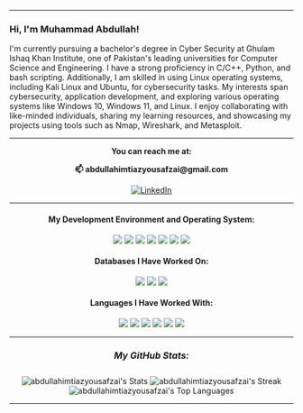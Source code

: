 <p align=center>
</p>


<hr>

### Hi, I'm Muhammad Abdullah!

I'm currently pursuing a bachelor's degree in Cyber Security at Ghulam Ishaq Khan Institute, one of Pakistan's leading universities for Computer Science and Engineering. I have a strong proficiency in C/C++, Python, and bash scripting. Additionally, I am skilled in using Linux operating systems, including Kali Linux and Ubuntu, for cybersecurity tasks. My interests span cybersecurity, application development, and exploring various operating systems like Windows 10, Windows 11, and Linux. I enjoy collaborating with like-minded individuals, sharing my learning resources, and showcasing my projects using tools such as Nmap, Wireshark, and Metasploit.


<div align="center">

<hr>

<strong> You can reach me at: </strong> 
<p> <strong>📫 abdullahimtiazyousafzai@gmail.com </strong> </p>

[![LinkedIn](https://img.shields.io/badge/LinkedIn-%230077B5.svg?logo=linkedin&logoColor=white)](https://www.linkedin.com/in/muhammad-abdullah-4576b8254) 

<hr>

<h4> <strong>My Development Environment and Operating System:</strong> </h4>
<em>
<img src="https://img.shields.io/badge/CLion-000000?style=for-the-badge&logo=clion&logoColor=white" />
<img src="https://img.shields.io/badge/VSCode-0078D4?style=for-the-badge&logo=visual%20studio%20code&logoColor=white" />
<img src="https://img.shields.io/badge/PyCharm-000000.svg?&style=for-the-badge&logo=PyCharm&logoColor=white" />
<img src="https://img.shields.io/badge/Kali_Linux-557C94?style=for-the-badge&logo=kali-linux&logoColor=white" />
<img src="https://img.shields.io/badge/Ubuntu-E95420?style=for-the-badge&logo=ubuntu&logoColor=white" />
<img src="https://img.shields.io/badge/Windows-0078D6?style=for-the-badge&logo=windows&logoColor=white" />
<img src="https://img.shields.io/badge/Android_Studio-3DDC84?style=for-the-badge&logo=android-studio&logoColor=white" />
</em>

<h4> <strong>Databases I Have Worked On:</strong> </h4>
<em>
<img src="https://img.shields.io/badge/Sqlite-003B57?style=for-the-badge&logo=sqlite&logoColor=white" />
<img src="https://img.shields.io/badge/PostgreSQL-316192?style=for-the-badge&logo=postgresql&logoColor=white" />
<img src="https://img.shields.io/badge/Firebase-FFCA28?style=for-the-badge&logo=firebase&logoColor=black" />
</em>


<h4> <strong>Languages I Have Worked With:</strong> </h4>

<em>
<img src="https://img.shields.io/badge/Python-FFD43B?style=for-the-badge&logo=python&logoColor=blue" />
<img src="https://img.shields.io/badge/Shell_Script-121011?style=for-the-badge&logo=gnu-bash&logoColor=white" />
<img src="https://img.shields.io/badge/PLSQL-F80000?style=for-the-badge&logo=oracle&logoColor=black" />
<img src="https://img.shields.io/badge/C-00599C?style=for-the-badge&logo=c&logoColor=white" />
<img src="https://img.shields.io/badge/C%2B%2B-00599C?style=for-the-badge&logo=c%2B%2B&logoColor=white" />
<img src="https://img.shields.io/badge/Dart-0175C2?style=for-the-badge&logo=dart&logoColor=white" />
</em>

</div>

<div align="center">



</div>




<div align="center">

<hr>
<h5 style="font-size: 16px;"><strong>My GitHub Stats:</strong></h5>

![abdullahimtiazyousafzai's Stats](https://github-readme-stats.vercel.app/api?username=abdullahimtiazyousafzai&theme=vue-dark&show_icons=true&hide_border=true&count_private=true)
![abdullahimtiazyousafzai's Streak](https://github-readme-streak-stats.herokuapp.com/?user=abdullahimtiazyousafzai&theme=vue-dark&hide_border=true)
![abdullahimtiazyousafzai's Top Languages](https://github-readme-stats.vercel.app/api/top-langs/?username=abdullahimtiazyousafzai&theme=vue-dark&show_icons=true&hide_border=true&layout=compact)

<hr>

</div>
